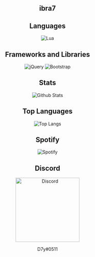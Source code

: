 
<h2 align="center">ibra7</h2>

<h2 align="center">Languages</h2>

<p align="center">
  <img alt="Lua" src="https://img.shields.io/badge/lua-%232C2D72.svg?style=for-the-badge&logo=lua&logoColor=white">
</p>

<h2 align="center">Frameworks and Libraries</h2>

<p align="center">
  <img alt="jQuery" src="https://img.shields.io/badge/jquery-%230769AD.svg?style=for-the-badge&logo=jquery&logoColor=white"/>
  <img alt="Bootstrap" src="https://img.shields.io/badge/bootstrap-%23563D7C.svg?style=for-the-badge&logo=bootstrap&logoColor=white"/>
</p>

<h2 align="center">Stats</h2>

<p align="center">
  <img alt="Github Stats" src="https://github-readme-stats.vercel.app/api?username=D7y1&show_icons=true&theme=algolia">
</p>

<h2 align="center">Top Languages</h2>

<p align="center">
  <img alt="Top Langs" src="https://github-readme-stats.vercel.app/api/top-langs/?username=D7y1&theme=algolia">
</p>

<h2 align="center">Spotify</h2>

<p align="center">
  <img alt="Spotify" src="https://spotify-recently-played-readme.vercel.app/api?user=d7mmy101">
</p>

<h2 align="center">Discord</h2>

<p align="center">
  <img alt="Discord" src="https://brandslogos.com/wp-content/uploads/thumbs/discord-logo-vector.svg" width="200" height="200">
  <p align="center">D7y#0511</p>
</p>



 
